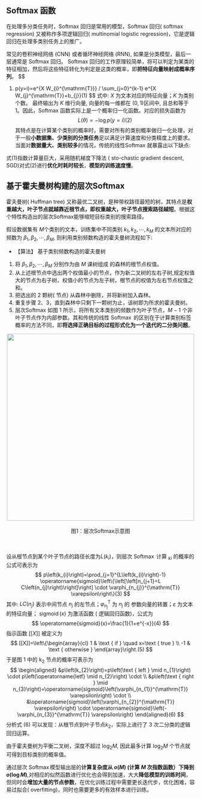 ## Softmax 函数
在处理多分类任务时，Softmax 回归是常用的模型，Softmax 回归( softmax regression) 又被称作多项逻辑回归( multinomial logistic regression)，它是逻辑回归在处理多类别任务上的推广。

常见的卷积神经网络 $(\mathrm{CNN})$ 或者循环神经网络 $(\mathrm{RNN})$, 如果是分类模型，最后一层通常是 Softmax 回归。
Softmax 回归的工作原理较简单，将可以判定为某类的特征相加，然后将这些特征转化为判定是这类的概率，即**把特征向量映射成概率序列**。
$$
1. p(y=i)=e^{X W_{i}^{\mathrm{T}}} / \sum_{j=0}^{k-1} e^{X W_{j}^{\mathrm{T}}+b_{j}}(1)
$$
式中: $X$ 为文本对应的特征向量；$K$ 为类别个数。
最终输出为 $K$ 维行向量, 向量的每一维都在 $(0,1)$区间中, 且总和等于 1。因此，Softmax 函数实际上是一个概率归一化函数。对应的损失函数为
$$
L(\theta)=-\log p(y=i)(2)
$$
其特点是在计算某个类别的概率时，需要对所有的类别概率做归一化处理，对于一般**小数据集、少类别的分类任务**足以满足计算速度和分类精度上的要求。当面对**数据量大、类别较多**的情况，传统的线性Softmax 就暴露出以下缺点: 

式(1)指数计算量巨大，采用随机梯度下降法 ( sto-chastic gradient descent, SGD)对式(2)进行**优化时耗时较长**，**模型的训练速度慢**。



## 基于霍夫曼树构建的层次Softmax
霍夫曼树( Huffman tree) 又称最优二叉树，是种带权路径最短的树，其特点是**权重越大，叶子节点就越靠近根节点，即权重越大，叶子节点搜索路径越短**。根据这个特性构造出的层次Softmax能够缩短目标类别的搜索路径。

假设数据集有 $M$个类别的文本，训练集中不同类别 $k_{1}, k_{2}, \cdots, k_{M}$ 的文本所对应的频数为 $\beta_{1}, \beta_{2}, \cdots, \beta_{M}$, 则利用类别频数构造的霍夫曼树流程如下:
* 【算法】 基于类别频数构造的霍夫曼树
1. 将 $\beta_{1}, \beta_{2}, \cdots, \beta_{M}$ 分别作为由 $M$ 课树组成 的森林的根节点权值。
1. 从上述根节点中选出两个权值最小的节点，作为新二叉树的左右子树,规定权值大的节点为右子树，权值小的节点为左子树，根节点的权值为左右节点权值之和。
1. 把选出的 2 颗树( 节点) 从森林中删除，并将新树加入森林。
1. 重复步骤 2、3，直到森林中只剩下一颗树为止，该树即为所求的霍夫曼树。
1. 层次Softmax 如图 1 所示，将所有文本类别的频数作为叶子节点，$M-1$ 个非叶子节点作为内部参数。其和传统的线性 $\operatorname{Softmax}$ 的区别在于计算类别标签概率的方法不同，即**将选择正确目标的过程形式化为一个迭代的二分类问题**。

<center><img src="https://ai-studio-static-online.cdn.bcebos.com/aacc838e203a46b3a6d4f1d4fe2165f9787d9e4f188a45b9857ce8b2d75b121f" width="500" hegiht="" ></center>
<center><br>图1：层次Softmax示意图</br></center>
<br></br>

设从根节点到某个叶子节点的路径长度为$L\left(k_{i}\right)$，则层次 $\operatorname{Softmax}$ 计算 $_{k i}$ 的概率的公式可表示为
$$
p\left(k_{i}\right)=\prod_{j=1}^{L\left(k_{i}\right)-1} \operatorname{sigmoid}\left\{\left[\left[n_{j+1}=L C\left(n_{j}\right)\right]\right] \cdot \varphi_{n_{j}}^{\mathrm{T}} \varepsilon\right\}(3)
$$
其中: $L C\left(n_{j}\right)$ 表示中间节点 $n_{j}$ 的左节点；$\varphi_{n_{j}}^{\mathrm{T}}$ 为 $n_{j}$ 的 参数向量的转置；$\varepsilon$ 为文本的特征向量； $\operatorname{sigmoid}(x)$ 为激活函数 $($ 逻辑回归函数)，公式为
$$
\operatorname{sigmoid}(x)=\frac{1}{1+e^{-x}}(4)
$$
指示函数 $[[X]]$ 被定义为
$$
[[X]]=\left\{\begin{array}{cl}
1 & \text { if } \quad x=\text { true } \\
-1 & \text { otherwise }
\end{array}\right.(5)
$$
于是图 1 中的 $\mathrm{k}_{2}$ 节点的概率可表示为
$$
\begin{aligned}
&p\left(k_{2}\right)=p\left(\text { left } \mid n_{1}\right) \cdot p\left(\operatorname{letf} \mid n_{2}\right) \cdot \\
&p\left(\text { right } \mid n_{3}\right)=\operatorname{sigmoid}\left(\varphi_{n_{1}}^{\mathrm{T}} \varepsilon\right) \cdot \\
&\operatorname{sigmoid}\left(\varphi_{n_{2}}^{\mathrm{T}} \varepsilon\right) \cdot \operatorname{sigmoid}\left(-\varphi_{n_{3}}^{\mathrm{T}} \varepsilon\right)
\end{aligned}(6)
$$
分析式 $(6)$ 可以发现：从根节点到叶子节点$k_{2}$，实际上进行了 3 次二分类的逻辑回归运算。

由于霍夫曼树为平衡二叉树，深度不超过 $\log _{2} M$, 因此最多计算 $\log _{2} M$ 个节点就可得到目标类别的概率值。

通过层次 $\operatorname{Softmax}$模型输出层的**计算复杂度从 $o(M)$ (计算 $M$ 次指数函数）下降到$o(\log M)$**,对相应的似然函数进行优化也会得到加速，大大**降低模型的训练时间**，但同时会**增加大量的节点参数**，在优化训练过程中需要更长迭代步，优化困难，容易过拟合( overfitting)，同时也需要更多的有效样本进行训练。
